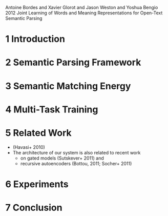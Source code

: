 Antoine Bordes and Xavier Glorot  and Jason Weston and Yoshua Bengio
2012
Joint Learning of Words and Meaning Representations 
  for Open-Text Semantic Parsing

# 1 Introduction
# 2 Semantic Parsing Framework
# 3 Semantic Matching Energy
# 4 Multi-Task Training
# 5 Related Work

* (Havasi+ 2010)
* The architecture of our system is also related to recent work
  * on gated models (Sutskever+ 2011) and
  * recursive autoencoders (Bottou, 2011; Socher+ 2011)

# 6 Experiments
# 7 Conclusion
